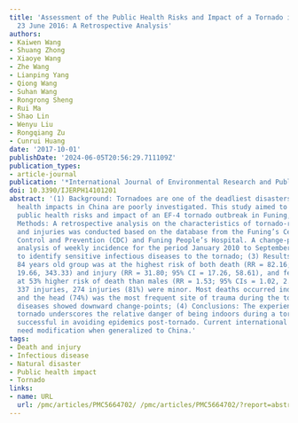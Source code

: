 ```yaml
---
title: 'Assessment of the Public Health Risks and Impact of a Tornado in Funing, China,
  23 June 2016: A Retrospective Analysis'
authors:
- Kaiwen Wang
- Shuang Zhong
- Xiaoye Wang
- Zhe Wang
- Lianping Yang
- Qiong Wang
- Suhan Wang
- Rongrong Sheng
- Rui Ma
- Shao Lin
- Wenyu Liu
- Rongqiang Zu
- Cunrui Huang
date: '2017-10-01'
publishDate: '2024-06-05T20:56:29.711109Z'
publication_types:
- article-journal
publication: '*International Journal of Environmental Research and Public Health*'
doi: 10.3390/IJERPH14101201
abstract: '(1) Background: Tornadoes are one of the deadliest disasters but their
  health impacts in China are poorly investigated. This study aimed to assess the
  public health risks and impact of an EF-4 tornado outbreak in Funing, China; (2)
  Methods: A retrospective analysis on the characteristics of tornado-related deaths
  and injuries was conducted based on the database from the Funing’s Center for Disease
  Control and Prevention (CDC) and Funing People’s Hospital. A change-point time-series
  analysis of weekly incidence for the period January 2010 to September 2016 was used
  to identify sensitive infectious diseases to the tornado; (3) Results: The 75 to
  84 years old group was at the highest risk of both death (RR = 82.16; 95% CIs =
  19.66, 343.33) and injury (RR = 31.80; 95% CI = 17.26, 58.61), and females were
  at 53% higher risk of death than males (RR = 1.53; 95% CIs = 1.02, 2.29). Of the
  337 injuries, 274 injuries (81%) were minor. Most deaths occurred indoors (87%)
  and the head (74%) was the most frequent site of trauma during the tornado. Five
  diseases showed downward change-points; (4) Conclusions: The experience of the Funing
  tornado underscores the relative danger of being indoors during a tornado and is
  successful in avoiding epidemics post-tornado. Current international safety guidelines
  need modification when generalized to China.'
tags:
- Death and injury
- Infectious disease
- Natural disaster
- Public health impact
- Tornado
links:
- name: URL
  url: /pmc/articles/PMC5664702/ /pmc/articles/PMC5664702/?report=abstract https://www.ncbi.nlm.nih.gov/pmc/articles/PMC5664702/
---
```

